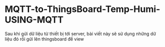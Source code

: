 # MQTT-to-ThingsBoard-Temp-Humi-USING-MQTT
Sau khi gửi dữ liệu từ thiết bị tới server, bài viết này sẽ sử dụng những dữ liệu đó rồi gửi lên thingsboard để view
